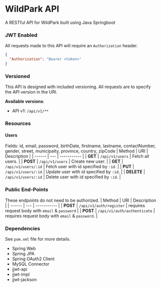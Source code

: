 # WildPark API
A RESTful API for WildPark built using Java Springboot

### JWT Enabled
All requests made to this API will require an `Authorization` header.
```json
{
  "Authorization": "Bearer <token>"
}
```

### Versioned
This API is designed with included versioning. All requests are to specify the API version in the URI.

**Available versions**:
- API v1: `/api/v1/**`

### Resources
#### **Users**
Fields: id, email, password, birthDate, firstname, lastname, contactNumber, gender, street, municipaity, province, country, zipCode
| Method | URI | Description |
| ------ | --- | ----------- |
| **GET** | `/api/v1/users` | Fetch all users. | 
| **POST** | `/api/v1/users` | Create new user. | 
| **GET** | `/api/v1/users/:id` | Fetch user with id specified by `:id`. |
| **PUT** | `/api/v1/users/:id` | Update user with id specified by `:id`. |
| **DELETE** | `/api/v1/users/:id` | Delete user with id specified by `:id`. |

### Public End-Points
These endpoints do not need to be authorized.
| Method | URI | Description |
| ------ | --- | ----------- |
| **POST** | `/api/v1/auth/register` | requires request body with `email` & `password` |
| **POST** | `/api/v1/auth/authenticate` | requires request body with `email` & `password`. |

### Dependencies
See `pom.xml` file for more details.
- Spring Web
- Spring JPA
- Spring OAuth2 Client
- MySQL Connector
- jjwt-api
- jjwt-impl
- jjwt-jackson
